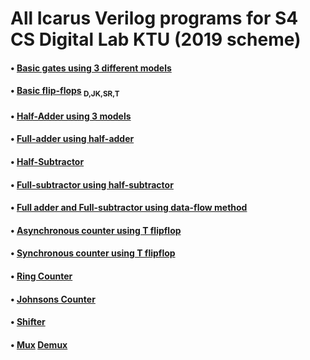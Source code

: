 # All Icarus Verilog programs for S4 CS Digital Lab KTU (2019 scheme)
#### • [Basic gates using 3 different models](https://github.com/AnjPR/iVerilog-ktu/tree/main/gates)
#### • [Basic flip-flops](https://github.com/AnjPR/iVerilog-ktu/tree/main/basic_flipflops) <sub>  D,JK,SR,T</sub>
#### • [Half-Adder using 3 models](https://github.com/AnjPR/iVerilog-ktu/tree/main/adder)
#### • [Full-adder using half-adder](https://github.com/AnjPR/iVerilog-ktu/tree/main/FA%20by%20HA)
#### • [Half-Subtractor](https://github.com/AnjPR/iVerilog-ktu/tree/main/subtractor)
#### • [Full-subtractor using half-subtractor](https://github.com/AnjPR/iVerilog-ktu/tree/main/FS%20by%20HS) 
#### • [Full adder and Full-subtractor using data-flow method](https://github.com/AnjPR/iVerilog-ktu/tree/main/FA%2CFS) 
#### • [Asynchronous counter using T flipflop](https://github.com/AnjPR/iVerilog-ktu/tree/main/Asynchronous%20dec%20counter)
#### • [Synchronous counter using T flipflop](https://github.com/AnjPR/iVerilog-ktu/tree/main/synchronous%20updown%20counter)
#### • [Ring Counter](https://github.com/AnjPR/iVerilog-ktu/tree/main/ring_counter)
#### • [Johnsons Counter](https://github.com/AnjPR/iVerilog-ktu/tree/main/johnson_counter)
#### • [Shifter](https://github.com/AnjPR/iVerilog-ktu/tree/main/shifter)
#### • [Mux](https://github.com/AnjPR/iVerilog-ktu/tree/main/mux)    [Demux](https://github.com/AnjPR/iVerilog-ktu/tree/main/demux)



